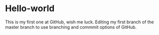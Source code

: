 # Hello-world
This is my first one at GitHub, wish me luck.
Editing my first branch of the master branch to use branching and commmit options of GitHub.
